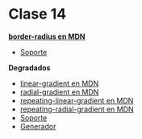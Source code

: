 # Clase 14

**[border-radius en MDN](https://developer.mozilla.org/es/docs/Web/CSS/border-radius)**
- [Soporte](http://caniuse.com/#feat=border-radius)

**Degradados**
- [linear-gradient en MDN](https://developer.mozilla.org/es/docs/Web/CSS/linear-gradient)
- [radial-gradient en MDN](https://developer.mozilla.org/en-US/docs/Web/CSS/radial-gradient)
- [repeating-linear-gradient en MDN](https://developer.mozilla.org/en-US/docs/Web/CSS/repeating-linear-gradient)
- [repeating-radial-gradient en MDN](https://developer.mozilla.org/es/docs/Web/CSS/repeating-radial-gradient)
- [Soporte](http://caniuse.com/#feat=css-gradients)
- [Generador](http://www.cssmatic.com/es/gradient-generator)